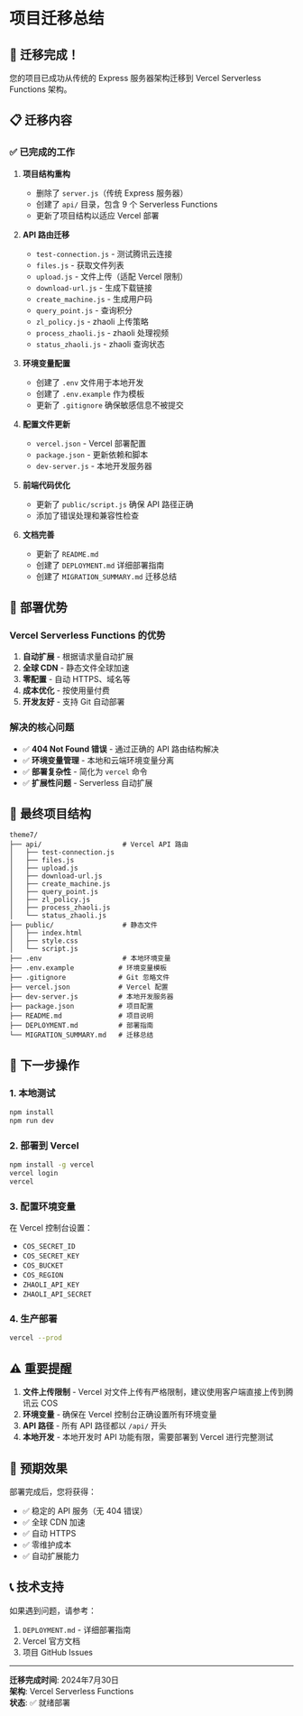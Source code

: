 # 项目迁移总结

## 🎉 迁移完成！

您的项目已成功从传统的 Express 服务器架构迁移到 Vercel Serverless Functions 架构。

## 📋 迁移内容

### ✅ 已完成的工作

1. **项目结构重构**
   - 删除了 `server.js`（传统 Express 服务器）
   - 创建了 `api/` 目录，包含 9 个 Serverless Functions
   - 更新了项目结构以适应 Vercel 部署

2. **API 路由迁移**
   - `test-connection.js` - 测试腾讯云连接
   - `files.js` - 获取文件列表
   - `upload.js` - 文件上传（适配 Vercel 限制）
   - `download-url.js` - 生成下载链接
   - `create_machine.js` - 生成用户码
   - `query_point.js` - 查询积分
   - `zl_policy.js` - zhaoli 上传策略
   - `process_zhaoli.js` - zhaoli 处理视频
   - `status_zhaoli.js` - zhaoli 查询状态

3. **环境变量配置**
   - 创建了 `.env` 文件用于本地开发
   - 创建了 `.env.example` 作为模板
   - 更新了 `.gitignore` 确保敏感信息不被提交

4. **配置文件更新**
   - `vercel.json` - Vercel 部署配置
   - `package.json` - 更新依赖和脚本
   - `dev-server.js` - 本地开发服务器

5. **前端代码优化**
   - 更新了 `public/script.js` 确保 API 路径正确
   - 添加了错误处理和兼容性检查

6. **文档完善**
   - 更新了 `README.md`
   - 创建了 `DEPLOYMENT.md` 详细部署指南
   - 创建了 `MIGRATION_SUMMARY.md` 迁移总结

## 🚀 部署优势

### Vercel Serverless Functions 的优势

1. **自动扩展** - 根据请求量自动扩展
2. **全球 CDN** - 静态文件全球加速
3. **零配置** - 自动 HTTPS、域名等
4. **成本优化** - 按使用量付费
5. **开发友好** - 支持 Git 自动部署

### 解决的核心问题

- ✅ **404 Not Found 错误** - 通过正确的 API 路由结构解决
- ✅ **环境变量管理** - 本地和云端环境变量分离
- ✅ **部署复杂性** - 简化为 `vercel` 命令
- ✅ **扩展性问题** - Serverless 自动扩展

## 📁 最终项目结构

```
theme7/
├── api/                    # Vercel API 路由
│   ├── test-connection.js
│   ├── files.js
│   ├── upload.js
│   ├── download-url.js
│   ├── create_machine.js
│   ├── query_point.js
│   ├── zl_policy.js
│   ├── process_zhaoli.js
│   └── status_zhaoli.js
├── public/                 # 静态文件
│   ├── index.html
│   ├── style.css
│   └── script.js
├── .env                    # 本地环境变量
├── .env.example           # 环境变量模板
├── .gitignore             # Git 忽略文件
├── vercel.json            # Vercel 配置
├── dev-server.js          # 本地开发服务器
├── package.json           # 项目配置
├── README.md              # 项目说明
├── DEPLOYMENT.md          # 部署指南
└── MIGRATION_SUMMARY.md   # 迁移总结
```

## 🔧 下一步操作

### 1. 本地测试
```bash
npm install
npm run dev
```

### 2. 部署到 Vercel
```bash
npm install -g vercel
vercel login
vercel
```

### 3. 配置环境变量
在 Vercel 控制台设置：
- `COS_SECRET_ID`
- `COS_SECRET_KEY`
- `COS_BUCKET`
- `COS_REGION`
- `ZHAOLI_API_KEY`
- `ZHAOLI_API_SECRET`

### 4. 生产部署
```bash
vercel --prod
```

## ⚠️ 重要提醒

1. **文件上传限制** - Vercel 对文件上传有严格限制，建议使用客户端直接上传到腾讯云 COS
2. **环境变量** - 确保在 Vercel 控制台正确设置所有环境变量
3. **API 路径** - 所有 API 路径都以 `/api/` 开头
4. **本地开发** - 本地开发时 API 功能有限，需要部署到 Vercel 进行完整测试

## 🎯 预期效果

部署完成后，您将获得：
- ✅ 稳定的 API 服务（无 404 错误）
- ✅ 全球 CDN 加速
- ✅ 自动 HTTPS
- ✅ 零维护成本
- ✅ 自动扩展能力

## 📞 技术支持

如果遇到问题，请参考：
1. `DEPLOYMENT.md` - 详细部署指南
2. Vercel 官方文档
3. 项目 GitHub Issues

---

**迁移完成时间**: 2024年7月30日  
**架构**: Vercel Serverless Functions  
**状态**: ✅ 就绪部署 